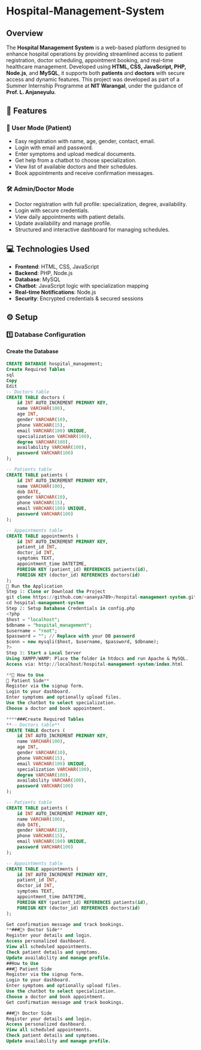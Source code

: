 # Hospital-Management-System
## Overview
The **Hospital Management System** is a web-based platform designed to enhance hospital operations by providing streamlined access to patient registration, doctor scheduling, appointment booking, and real-time healthcare management. Developed using **HTML, CSS, JavaScript, PHP, Node.js**, and **MySQL**, it supports both **patients** and **doctors** with secure access and dynamic features.
This project was developed as part of a Summer Internship Programme at **NIT Warangal**, under the guidance of **Prof. L. Anjaneyulu**.
## 🎯 Features
### 🔵 User Mode (Patient)
- Easy registration with name, age, gender, contact, email.
- Login with email and password.
- Enter symptoms and upload medical documents.
- Get help from a chatbot to choose specialization.
- View list of available doctors and their schedules.
- Book appointments and receive confirmation messages.
### 🛠 Admin/Doctor Mode
- Doctor registration with full profile: specialization, degree, availability.
- Login with secure credentials.
- View daily appointments with patient details.
- Update availability and manage profile.
- Structured and interactive dashboard for managing schedules.

## 💻 Technologies Used
- **Frontend**: HTML, CSS, JavaScript
- **Backend**: PHP, Node.js
- **Database**: MySQL
- **Chatbot**: JavaScript logic with specialization mapping
- **Real-time Notifications**: Node.js
- **Security**: Encrypted credentials & secured sessions
  
## ⚙️ Setup
### 1️⃣ Database Configuration
#### Create the Database
```sql
CREATE DATABASE hospital_management;
Create Required Tables
sql
Copy
Edit
-- Doctors table
CREATE TABLE doctors (
    id INT AUTO_INCREMENT PRIMARY KEY,
    name VARCHAR(100),
    age INT,
    gender VARCHAR(10),
    phone VARCHAR(15),
    email VARCHAR(100) UNIQUE,
    specialization VARCHAR(100),
    degree VARCHAR(100),
    availability VARCHAR(100),
    password VARCHAR(100)
);

-- Patients table
CREATE TABLE patients (
    id INT AUTO_INCREMENT PRIMARY KEY,
    name VARCHAR(100),
    dob DATE,
    gender VARCHAR(10),
    phone VARCHAR(15),
    email VARCHAR(100) UNIQUE,
    password VARCHAR(100)
);

-- Appointments table
CREATE TABLE appointments (
    id INT AUTO_INCREMENT PRIMARY KEY,
    patient_id INT,
    doctor_id INT,
    symptoms TEXT,
    appointment_time DATETIME,
    FOREIGN KEY (patient_id) REFERENCES patients(id),
    FOREIGN KEY (doctor_id) REFERENCES doctors(id)
);
🚀 Run the Application
Step 1: Clone or Download the Project
git clone https://github.com/<ananya789>/hospital-management-system.git
cd hospital-management-system
Step 2: Setup Database Credentials in config.php
<?php
$host = "localhost";
$dbname = "hospital_management";
$username = "root";
$password = ""; // Replace with your DB password
$conn = new mysqli($host, $username, $password, $dbname);
?>
Step 3: Start a Local Server
Using XAMPP/WAMP: Place the folder in htdocs and run Apache & MySQL.
Access via: http://localhost/hospital-management-system/index.html

**📌 How to Use
👤 Patient Side**
Register via the signup form.
Login to your dashboard.
Enter symptoms and optionally upload files.
Use the chatbot to select specialization.
Choose a doctor and book appointment.

****###Create Required Tables
**-- Doctors table**
CREATE TABLE doctors (
    id INT AUTO_INCREMENT PRIMARY KEY,
    name VARCHAR(100),
    age INT,
    gender VARCHAR(10),
    phone VARCHAR(15),
    email VARCHAR(100) UNIQUE,
    specialization VARCHAR(100),
    degree VARCHAR(100),
    availability VARCHAR(100),
    password VARCHAR(100)
);

-- Patients table
CREATE TABLE patients (
    id INT AUTO_INCREMENT PRIMARY KEY,
    name VARCHAR(100),
    dob DATE,
    gender VARCHAR(10),
    phone VARCHAR(15),
    email VARCHAR(100) UNIQUE,
    password VARCHAR(100)
);

-- Appointments table
CREATE TABLE appointments (
    id INT AUTO_INCREMENT PRIMARY KEY,
    patient_id INT,
    doctor_id INT,
    symptoms TEXT,
    appointment_time DATETIME,
    FOREIGN KEY (patient_id) REFERENCES patients(id),
    FOREIGN KEY (doctor_id) REFERENCES doctors(id)
);

Get confirmation message and track bookings.
**###👨‍⚕️ Doctor Side**
Register your details and login.
Access personalized dashboard.
View all scheduled appointments.
Check patient details and symptoms.
Update availability and manage profile.
##How to Use
###👤 Patient Side
Register via the signup form.
Login to your dashboard.
Enter symptoms and optionally upload files.
Use the chatbot to select specialization.
Choose a doctor and book appointment.
Get confirmation message and track bookings.

###👨‍⚕️ Doctor Side
Register your details and login.
Access personalized dashboard.
View all scheduled appointments.
Check patient details and symptoms.
Update availability and manage profile.
